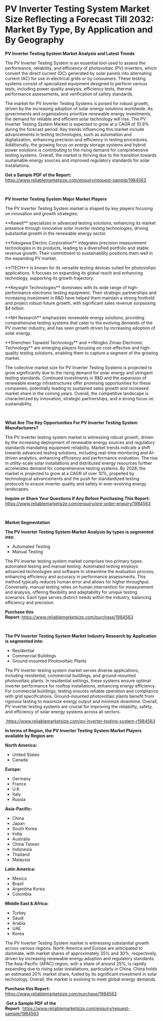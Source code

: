 <p><h1>PV Inverter Testing System Market Size Reflecting a Forecast Till 2032: Market By Type, By Application and By Geography</h1></p><p><strong>PV Inverter Testing System Market Analysis and Latest Trends</strong></p>
<p><p>The PV Inverter Testing System is an essential tool used to assess the performance, reliability, and efficiency of photovoltaic (PV) inverters, which convert the direct current (DC) generated by solar panels into alternating current (AC) for use in electrical grids or by consumers. These testing systems consist of specialized equipment designed to perform various tests, including power quality analysis, efficiency tests, thermal performance assessments, and verification of safety standards.</p><p>The market for PV Inverter Testing Systems is poised for robust growth, driven by the increasing adoption of solar energy solutions worldwide. As governments and organizations prioritize renewable energy investments, the demand for reliable and efficient solar technology will rise. The PV Inverter Testing System Market is expected to grow at a CAGR of 10.9% during the forecast period. Key trends influencing this market include advancements in testing technologies, such as automation and digitalization, enhancing precision and efficiency in testing procedures. Additionally, the growing focus on energy storage systems and hybrid power solutions is contributing to the rising demand for comprehensive testing systems. Overall, the market is thriving due to the transition towards sustainable energy sources and improved regulatory standards for solar installations.</p></p>
<p><strong>Get a Sample PDF of the Report:&nbsp;</strong> <a href="https://www.reliablemarketsize.com/enquiry/request-sample/1984563?utm_campaign=3552&utm_medium=2&utm_source=Github&utm_content=ia&utm_term=12042025&utm_id=pv-inverter-testing-system">https://www.reliablemarketsize.com/enquiry/request-sample/1984563</a></p>
<p>&nbsp;</p>
<p><strong>PV Inverter Testing System Major Market Players</strong></p>
<p><p>The PV Inverter Testing System market is shaped by key players focusing on innovation and growth strategies. </p><p>**Kewell** specializes in advanced testing solutions, enhancing its market presence through innovative solar inverter testing technologies, driving substantial growth in the renewable energy sector. </p><p>**Yokogawa Electric Corporation** integrates precision measurement technologies in its products, leading to a diversified portfolio and stable revenue growth. Their commitment to sustainability positions them well in the expanding PV market.</p><p>**ITECH** is known for its versatile testing devices suited for photovoltaic applications. It focuses on expanding its global reach and enhancing technology, supporting its growth trajectory.</p><p>**Keysight Technologies** dominates with its wide range of high-performance electronic testing equipment. Their strategic partnerships and increasing investment in R&D have helped them maintain a strong foothold and project robust future growth, with significant sales revenue surpassing $4 billion.</p><p>**NH Research** emphasizes renewable energy solutions, providing comprehensive testing systems that cater to the evolving demands of the PV inverter industry, and has seen growth driven by increasing adoption of solar energy.</p><p>**Shenzhen Topweld Technology** and **Ningbo Zimao Electronic Technology** are emerging players focusing on cost-effective and high-quality testing solutions, enabling them to capture a segment of the growing market.</p><p>The collective market size for PV Inverter Testing Systems is projected to grow significantly due to the rising demand for solar energy and stringent testing standards. Continued investments in R&D and the expansion of renewable energy infrastructures offer promising opportunities for these companies, potentially leading to sustained sales growth and increased market share in the coming years. Overall, the competitive landscape is characterized by innovation, strategic partnerships, and a strong focus on sustainability.</p></p>
<p>&nbsp;</p>
<p><strong>What Are The Key Opportunities For PV Inverter Testing System Manufacturers?</strong></p>
<p><p>The PV inverter testing system market is witnessing robust growth, driven by the increasing deployment of renewable energy sources and regulatory standards mandating equipment reliability. Market trends indicate a shift towards advanced testing solutions, including real-time monitoring and AI-driven analytics, enhancing efficiency and performance evaluation. The rise in utility-scale solar installations and distributed energy resources further accelerates demand for comprehensive testing systems. By 2028, the market is projected to grow at a CAGR of over 10%, propelled by technological advancements and the push for standardized testing protocols to ensure inverter quality and safety in ever-evolving energy landscapes.</p></p>
<p><strong>Inquire or Share Your Questions If Any Before Purchasing This Report:</strong> <a href="https://www.reliablemarketsize.com/enquiry/pre-order-enquiry/1984563?utm_campaign=3552&utm_medium=2&utm_source=Github&utm_content=ia&utm_term=12042025&utm_id=pv-inverter-testing-system">https://www.reliablemarketsize.com/enquiry/pre-order-enquiry/1984563</a></p>
<p>&nbsp;</p>
<p><strong>Market Segmentation</strong></p>
<p><strong>The PV Inverter Testing System Market Analysis by types is segmented into:</strong></p>
<p><ul><li>Automated Testing</li><li>Manual Testing</li></ul></p>
<p><p>The PV inverter testing system market comprises two primary types: automated testing and manual testing. Automated testing employs advanced technologies and software to streamline the evaluation process, enhancing efficiency and accuracy in performance assessments. This method typically reduces human error and allows for higher throughput. Conversely, manual testing relies on human intervention for measurement and analysis, offering flexibility and adaptability for unique testing scenarios. Each type serves distinct needs within the industry, balancing efficiency and precision.</p></p>
<p><strong>Purchase this Report:&nbsp;</strong><a href="https://www.reliablemarketsize.com/purchase/1984563?utm_campaign=3552&utm_medium=2&utm_source=Github&utm_content=ia&utm_term=12042025&utm_id=pv-inverter-testing-system">https://www.reliablemarketsize.com/purchase/1984563</a></p>
<p>&nbsp;</p>
<p><strong>The PV Inverter Testing System Market Industry Research by Application is segmented into:</strong></p>
<p><ul><li>Residential</li><li>Commercial Buildings</li><li>Ground-mounted Photovoltaic Plants</li></ul></p>
<p><p>The PV inverter testing system market serves diverse applications, including residential, commercial buildings, and ground-mounted photovoltaic plants. In residential settings, these systems ensure optimal inverter performance for rooftop installations, enhancing energy efficiency. For commercial buildings, testing ensures reliable operation and compliance with grid specifications. Ground-mounted photovoltaic plants benefit from rigorous testing to maximize energy output and minimize downtime. Overall, PV inverter testing systems are crucial for improving the reliability, safety, and efficiency of solar energy systems across all sectors.</p></p>
<p><a href="https://www.reliablemarketsize.com/pv-inverter-testing-system-r1984563?utm_campaign=3552&utm_medium=2&utm_source=Github&utm_content=ia&utm_term=12042025&utm_id=pv-inverter-testing-system">&nbsp;https://www.reliablemarketsize.com/pv-inverter-testing-system-r1984563</a></p>
<p><strong>In terms of Region, the PV Inverter Testing System Market Players available by Region are:</strong></p>
<p>
    <p> <strong> North America: </strong>
        <ul>
            <li>United States</li>
            <li>Canada</li>
        </ul>
        </p> 
    <p> <strong> Europe: </strong>
        <ul>
            <li>Germany</li>
            <li>France</li>
            <li>U.K.</li>
            <li>Italy</li>
            <li>Russia</li>
        </ul>
        </p> 
    <p> <strong> Asia-Pacific: </strong>
        <ul>
            <li>China</li>
            <li>Japan</li>
            <li>South Korea</li>
            <li>India</li>
            <li>Australia</li>
            <li>China Taiwan</li>
            <li>Indonesia</li>
            <li>Thailand</li>
            <li>Malaysia</li>
        </ul>
        </p> 
    <p> <strong> Latin America: </strong>
        <ul>
            <li>Mexico</li>
            <li>Brazil</li>
            <li>Argentina Korea</li>
            <li>Colombia</li>
        </ul>
        </p> 
    <p> <strong> Middle East & Africa: </strong>
        <ul>
            <li>Turkey</li>
            <li>Saudi</li>
            <li>Arabia</li>
            <li>UAE</li>
            <li>Korea</li>
        </ul>
    </p>
    </p>
<p><p>The PV Inverter Testing System market is witnessing substantial growth across various regions. North America and Europe are anticipated to dominate, with market shares of approximately 35% and 30%, respectively, driven by increasing renewable energy adoption and regulatory standards. The Asia-Pacific (APAC) region, with a share of around 25%, is rapidly expanding due to rising solar installations, particularly in China. China holds an estimated 20% market share, fueled by its significant investment in solar technology. Overall, the market is evolving to meet global energy demands.</p></p>
<p><strong>Purchase this Report: </strong><a href="https://www.reliablemarketsize.com/purchase/1984563?utm_campaign=3552&utm_medium=2&utm_source=Github&utm_content=ia&utm_term=12042025&utm_id=pv-inverter-testing-system">https://www.reliablemarketsize.com/purchase/1984563</a></p>
<p>&nbsp;<strong>Get a Sample PDF of the Report:&nbsp;&nbsp;</strong><a href="https://www.reliablemarketsize.com/enquiry/request-sample/1984563?utm_campaign=3552&utm_medium=2&utm_source=Github&utm_content=ia&utm_term=12042025&utm_id=pv-inverter-testing-system">https://www.reliablemarketsize.com/enquiry/request-sample/1984563</a></p>
<p><strong></strong></p>
<p><p></p><p></p><p></p></p>